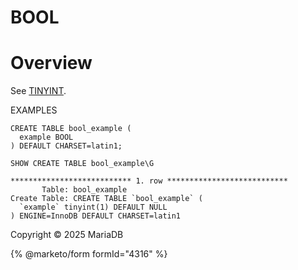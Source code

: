 
# BOOL


# Overview


See [TINYINT](tinyint.md).


EXAMPLES


```
CREATE TABLE bool_example (
  example BOOL
) DEFAULT CHARSET=latin1;
```

```
SHOW CREATE TABLE bool_example\G
```

```
*************************** 1. row ***************************
       Table: bool_example
Create Table: CREATE TABLE `bool_example` (
  `example` tinyint(1) DEFAULT NULL
) ENGINE=InnoDB DEFAULT CHARSET=latin1
```


Copyright © 2025 MariaDB


{% @marketo/form formId="4316" %}
